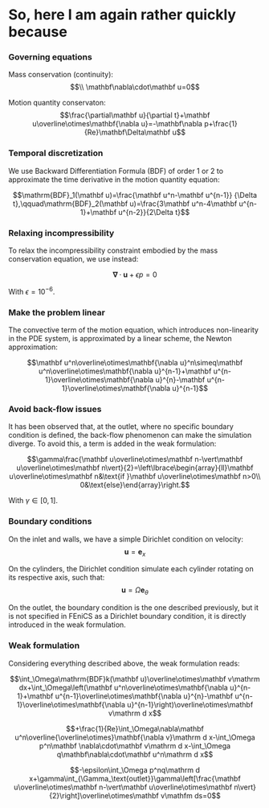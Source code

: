 # So, here I am again rather quickly because

### Governing equations

Mass conservation (continuity):
$$\\ \mathbf\nabla\cdot\mathbf u=0$$

Motion quantity conservaton:
$$\frac{\partial\mathbf u}{\partial t}+\mathbf u\overline\otimes\mathbf{\nabla u}=-\mathbf\nabla p+\frac{1}{Re}\mathbf\Delta\mathbf u$$

### Temporal discretization

We use Backward Differentiation Formula (BDF) of order 1 or 2 to approximate the time derivative in the motion quantity equation:

$$\mathrm{BDF}_1(\mathbf u)=\frac{\mathbf u^n-\mathbf u^{n-1}} {\Delta t},\qquad\mathrm{BDF}_2(\mathbf u)=\frac{3\mathbf u^n-4\mathbf u^{n-1}+\mathbf u^{n-2}}{2\Delta t}$$

### Relaxing incompressibility

To relax the incompressibility constraint embodied by the mass conservation equation, we use instead:

$$\mathbf\nabla\cdot\mathbf u+\epsilon p=0$$

With $\epsilon=10^{-6}$.

### Make the problem linear

The convective term of the motion equation, which introduces non-linearity in the PDE system, is approximated by a linear scheme, the Newton approximation:

$$\mathbf u^n\overline\otimes\mathbf{\nabla u}^n\simeq\mathbf u^n\overline\otimes\mathbf{\nabla u}^{n-1}+\mathbf u^{n-1}\overline\otimes\mathbf{\nabla u}^{n}-\mathbf u^{n-1}\overline\otimes\mathbf{\nabla u}^{n-1}$$


### Avoid back-flow issues

It has been observed that, at the outlet, where no specific boundary condition is defined, the back-flow phenomenon can make the simulation diverge. To avoid this, a term is added in the weak formulation:

$$\gamma\frac{\mathbf u\overline\otimes\mathbf n-\vert\mathbf u\overline\otimes\mathbf n\vert}{2}=\left\lbrace\begin{array}{ll}\mathbf u\overline\otimes\mathbf n&\text{if }\mathbf u\overline\otimes\mathbf n>0\\ 0&\text{else}\end{array}\right.$$

With $\gamma\in[0, 1]$.

### Boundary conditions

On the inlet and walls, we have a simple Dirichlet condition on velocity:
$$\mathbf u =\mathbf e_x$$

On the cylinders, the Dirichlet condition simulate each cylinder rotating on its respective axis, such that:
$$\mathbf u = \Omega\mathbf e_\theta$$

On the outlet, the boundary condition is the one described previously, but it is not specified in FEniCS as a Dirichlet boundary condition, it is directly introduced in the weak formulation.

### Weak formulation

Considering everything described above, the weak formulation reads:


$$\int_\Omega\mathrm{BDF}k(\mathbf u)\overline\otimes\mathbf v\mathrm dx+\int_\Omega\left(\mathbf u^n\overline\otimes\mathbf{\nabla u}^{n-1}+\mathbf u^{n-1}\overline\otimes\mathbf{\nabla u}^{n}-\mathbf u^{n-1}\overline\otimes\mathbf{\nabla u}^{n-1}\right)\overline\otimes\mathbf v\mathrm d x$$

$$+\frac{1}{Re}\int_\Omega\nabla\mathbf u^n\overline{\overline\otimes}\mathbf{\nabla v}\mathrm d x-\int_\Omega p^n\mathbf \nabla\cdot\mathbf v\mathrm d x-\int_\Omega q\mathbf\nabla\cdot\mathbf u^n\mathrm d x$$

$$-\epsilon\int_\Omega p^nq\mathrm d x+\gamma\int_{\Gamma_\text{outlet}}\gamma\left[\frac{\mathbf u\overline\otimes\mathbf n-\vert\mathbf u\overline\otimes\mathbf n\vert}{2}\right]\overline\otimes\mathbf v\mathfm ds=0$$





